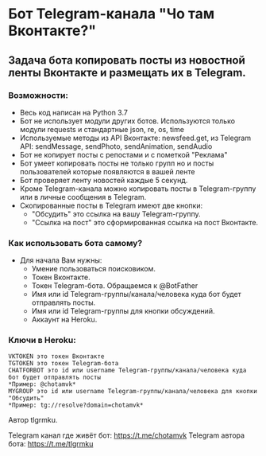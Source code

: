 # Бот Telegram-канала "Чо там Вконтакте?"

## Задача бота копировать посты из новостной ленты Вконтакте и размещать их в Telegram.

### Возможности:
 - Весь код написан на Python 3.7
 - Бот не использует модули других ботов. Используются только модули requests и стандартные json, re, os, time
 - Используемые методы из API Вконтакте: newsfeed.get, из Telegram API: sendMessage, sendPhoto, sendAnimation, sendAudio
 - Бот не копирует посты с репостами и с пометкой "Реклама"
 - Бот умеет копировать посты не только групп но и посты пользователей которые появляются в вашей ленте 
 - Бот проверяет ленту новостей каждые 5 секунд.
 - Кроме Telegram-канала можно копировать посты в Telegram-группу или в личные сообщения в Telegram.
 - Скопированные посты в Telegram имеют две кнопки:
	- "Обсудить" это ссылка на вашу Telegram-группу.
	- "Ссылка на пост" это сформированная ссылка на пост Вконтакте.

### Как использовать бота самому?
 - Для начала Вам нужны:
	- Умение пользоваться поисковиком.
	- Токен Вконтакте.
	- Токен Telegram-бота. Обращаемся к @BotFather
	- Имя или id Telegram-группы/канала/человека куда бот будет отправлять посты.
	- Имя или id Telegram-группы для кнопки обсуждений.
	- Аккаунт на Heroku.

### Ключи в Heroku:
	VKTOKEN это токен Вконтакте
	TGTOKEN это токен Telegram-бота
	CHATFORBOT это id или username Telegram-группы/канала/человека куда бот будет отправлять посты
	*Пример: @chotamvk*
	MYGROUP это id или username Telegram-группы/канала/человека для кнопки "Обсудить"
	*Пример: tg://resolve?domain=chotamvk*
	
Автор tlgrmku.

Telegram канал где живёт бот: https://t.me/chotamvk
Telegram автора бота: https://t.me/tlgrmku
